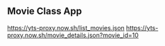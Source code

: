 ## Movie Class App

https://yts-proxy.now.sh/list_movies.json
https://yts-proxy.now.sh/movie_details.json?movie_id=10
